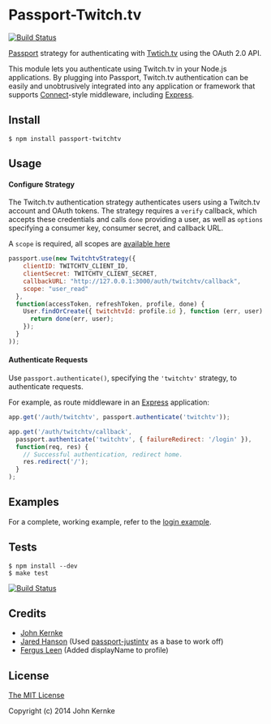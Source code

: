 # Passport-Twitch.tv

[![Build Status](https://secure.travis-ci.org/johnkernke/passport-twitchtv.png)](http://travis-ci.org/johnkernke/passport-twitchtv)

[Passport](https://github.com/jaredhanson/passport) strategy for authenticating
with [Twtich.tv](http://www.twitch.tv/) using the OAuth 2.0 API.

This module lets you authenticate using Twitch.tv in your Node.js applications.
By plugging into Passport, Twitch.tv authentication can be easily and
unobtrusively integrated into any application or framework that supports
[Connect](http://www.senchalabs.org/connect/)-style middleware, including
[Express](http://expressjs.com/).

## Install

    $ npm install passport-twitchtv

## Usage

#### Configure Strategy

The Twitch.tv authentication strategy authenticates users using a Twitch.tv
account and OAuth tokens.  The strategy requires a `verify` callback, which
accepts these credentials and calls `done` providing a user, as well as
`options` specifying a consumer key, consumer secret, and callback URL.

A `scope` is required, all scopes are [available here](https://github.com/justintv/Twitch-API/blob/master/authentication.md#scopes)

```javascript
passport.use(new TwitchtvStrategy({
    clientID: TWITCHTV_CLIENT_ID,
    clientSecret: TWITCHTV_CLIENT_SECRET,
    callbackURL: "http://127.0.0.1:3000/auth/twitchtv/callback",
    scope: "user_read"
  },
  function(accessToken, refreshToken, profile, done) {
    User.findOrCreate({ twitchtvId: profile.id }, function (err, user) {
      return done(err, user);
    });
  }
));
```

#### Authenticate Requests

Use `passport.authenticate()`, specifying the `'twitchtv'` strategy, to
authenticate requests.

For example, as route middleware in an [Express](http://expressjs.com/)
application:

```javascript
app.get('/auth/twitchtv', passport.authenticate('twitchtv'));

app.get('/auth/twitchtv/callback', 
  passport.authenticate('twitchtv', { failureRedirect: '/login' }),
  function(req, res) {
    // Successful authentication, redirect home.
    res.redirect('/');
  }
);
```

## Examples

For a complete, working example, refer to the [login example](https://github.com/johnkernke/passport-twitchtv/tree/master/examples/login).

## Tests

    $ npm install --dev
    $ make test

[![Build Status](https://secure.travis-ci.org/johnkernke/passport-twitchtv.png)](http://travis-ci.org/johnkernke/passport-twitchtv)

## Credits

  - [John Kernke](http://github.com/johnkernke)
  - [Jared Hanson](http://github.com/jaredhanson) (Used [passport-justintv](https://github.com/jaredhanson/passport-justintv) as a base to work off)
  - [Fergus Leen](https://github.com/thgil) (Added displayName to profile)

## License

[The MIT License](http://opensource.org/licenses/MIT)

Copyright (c) 2014 John Kernke
